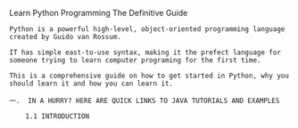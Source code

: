 Learn Python Programming
    The Definitive Guide

    Python is a powerful high-level, object-oriented programming language created by Guido van Rossum.

    IT has simple east-to-use syntax, making it the prefect language for someone trying to learn computer programing for the first time.

    This is a comprehensive guide on how to get started in Python, why you should learn it and how you can learn it.

    一.  IN A HURRY? HERE ARE QUICK LINKS TO JAVA TUTORIALS AND EXAMPLES

        1.1 INTRODUCTION
